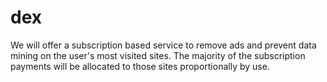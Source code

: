 # dex

We will offer a subscription based service to remove ads and prevent data mining on the user's most visited sites. The majority of the subscription payments will be allocated to those sites proportionally by use. 
